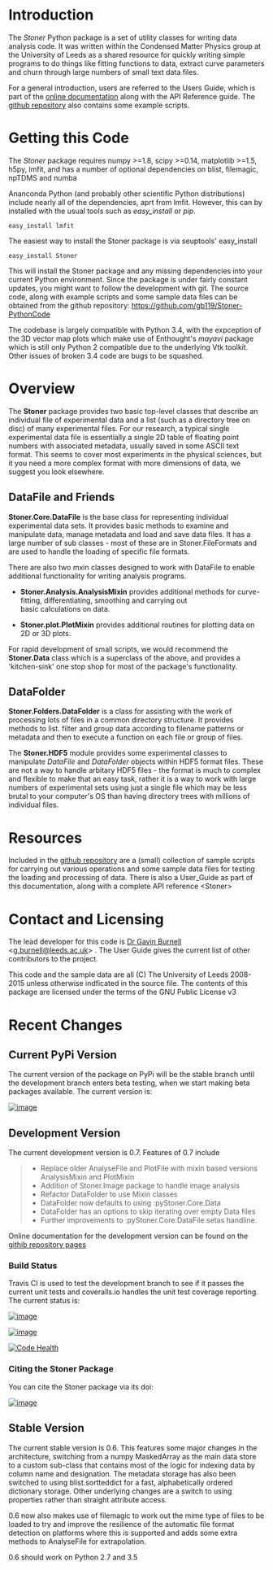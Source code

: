Introduction
============

The *Stoner* Python package is a set of utility classes for writing data analysis code. It was written within the Condensed Matter Physics group at the University of Leeds as a shared resource for quickly writing simple programs to do things like fitting functions to data, extract curve parameters and churn through large numbers of small text data files.

For a general introduction, users are referred to the Users Guide, which is part of the [online documentation](http://pythonhosted.org/Stoner/) along with the API Reference guide. The [github repository](http://www.github.com/gb119/Stoner-PythonCode/) also contains some example scripts.

Getting this Code
=================

The *Stoner* package requires numpy \>=1.8, scipy \>=0.14, matplotlib \>=1.5, h5py, lmfit, and has a number of optional dependencies on blist, filemagic, npTDMS and numba

Ananconda Python (and probably other scientific Python distributions) include nearly all of the dependencies, aprt from lmfit. However, this can by installed with the usual tools such as *easy\_install* or *pip*.

``` {.sourceCode .sh}
easy_install lmfit
```

The easiest way to install the Stoner package is via seuptools' easy\_install

``` {.sourceCode .sh}
easy_install Stoner
```

This will install the Stoner package and any missing dependencies into your current Python environment. Since the package is under fairly constant updates, you might want to follow the development with git. The source code, along with example scripts and some sample data files can be obtained from the github repository: <https://github.com/gb119/Stoner-PythonCode>

The codebase is largely compatible with Python 3.4, with the expception of the 3D vector map plots which make use of Enthought's *mayavi* package which is still only Python 2 compatible due to the underlying Vtk toolkit. Other issues of broken 3.4 code are bugs to be squashed.

Overview
========

The **Stoner** package provides two basic top-level classes that describe an individual file of experimental data and a list (such as a directory tree on disc) of many experimental files. For our research, a typical single experimental data file is essentially a single 2D table of floating point numbers with associated metadata, usually saved in some ASCII text format. This seems to cover most experiments in the physical sciences, but it you need a more complex format with more dimensions of data, we suggest you look elsewhere.

DataFile and Friends
--------------------

**Stoner.Core.DataFile** is the base class for representing individual experimental data sets. It provides basic methods to examine and manipulate data, manage metadata and load and save data files. It has a large number of sub classes - most of these are in Stoner.FileFormats and are used to handle the loading of specific file formats.

There are also two mxin classes designed to work with DataFile to enable additional functionality for writing analysis programs.

-   **Stoner.Analysis.AnalysisMixin** provides additional methods for curve-fitting, differentiating, smoothing and carrying out  
    basic calculations on data.

-   **Stoner.plot.PlotMixin** provides additional routines for plotting data on 2D or 3D plots.

For rapid development of small scripts, we would recommend the **Stoner.Data** class which is a superclass of the above, and provides a 'kitchen-sink' one stop shop for most of the package's functionality.

DataFolder
----------

**Stoner.Folders.DataFolder** is a class for assisting with the work of processing lots of files in a common directory structure. It provides methods to list. filter and group data according to filename patterns or metadata and then to execute a function on each file or group of files.

The **Stoner.HDF5** module provides some experimental classes to manipulate *DataFile* and *DataFolder* objects within HDF5 format files. These are not a way to handle arbitary HDF5 files - the format is much to complex and flexible to make that an easy task, rather it is a way to work with large numbers of experimental sets using just a single file which may be less brutal to your computer's OS than having directory trees with millions of individual files.

Resources
=========

Included in the [github repository](http://www.github.com/gb119/Stoner-PythonCode/) are a (small) collection of sample scripts for carrying out various operations and some sample data files for testing the loading and processing of data. There is also a User\_Guide as part of this documentation, along with a complete API reference \<Stoner\>

Contact and Licensing
=====================

The lead developer for this code is [Dr Gavin Burnell](http://www.stoner.leeds.ac.uk/people/gb) \<<g.burnell@leeds.ac.uk>\> . The User Guide gives the current list of other contributors to the project.

This code and the sample data are all (C) The University of Leeds 2008-2015 unless otherwise indficated in the source file. The contents of this package are licensed under the terms of the GNU Public License v3

Recent Changes
==============

Current PyPi Version
--------------------

The current version of the package on PyPi will be the stable branch until the development branch enters beta testing, when we start making beta packages available. The current version is:

[![image](https://badge.fury.io/py/Stoner.svg)](https://badge.fury.io/py/Stoner)

Development Version
-------------------

The current development version is 0.7. Features of 0.7 include

> -   Replace older AnalyseFile and PlotFile with mixin based versions AnalysisMixin and PlotMixin
> -   Addition of Stoner.Image package to handle image analysis
> -   Refactor DataFolder to use Mixin classes
> -   DataFolder now defaults to using :pyStoner.Core.Data
> -   DataFolder has an options to skip iterating over empty Data files
> -   Further improvements to :pyStoner.Core.DataFile.setas handline.

Online documentation for the development version can be found on the [githib repository pages](http://gb119.github.io/Stoner-PythonCode)

### Build Status

Travis CI is used to test the development branch to see if it passes the current unit tests and coveralls.io handles the unit test coverage reporting. The current status is:

[![image](https://travis-ci.org/gb119/Stoner-PythonCode.svg?branch=master)](https://travis-ci.org/gb119/Stoner-PythonCode)

[![image](https://coveralls.io/repos/github/gb119/Stoner-PythonCode/badge.svg?branch=master)](https://coveralls.io/github/gb119/Stoner-PythonCode?branch=master)

[![Code Health](https://landscape.io/github/gb119/Stoner-PythonCode/master/landscape.svg?style=flat)](https://landscape.io/github/gb119/Stoner-PythonCode/master)

### Citing the Stoner Package

You can cite the Stoner package via its doi:

[![image](https://zenodo.org/badge/17265/gb119/Stoner-PythonCode.svg)](https://zenodo.org/badge/latestdoi/17265/gb119/Stoner-PythonCode)

Stable Version
--------------

The current stable version is 0.6. This features some major changes in the architecture, switching from a numpy MaskedArray as the main data store to a custom sub-class that contains most of the logic for indexing data by column name and designation. The metadata storage has also been switched to using blist.sortteddict for a fast, alphabetically ordered dictionary storage. Other underlying changes are a switch to using properties rather than straight attribute access.

0.6 now also makes use of filemagic to work out the mime type of files to be loaded to try and improve the resilience of the automatic file format detection on platforms where this is supported and adds some extra methods to AnalyseFile for extrapolation.

0.6 should work on Python 2.7 and 3.5
